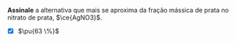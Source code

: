 **Assinale** a alternativa que mais se aproxima da fração mássica de prata no nitrato de prata, $\ce{AgNO3}$.

- [x] $\pu{63 \%}$
